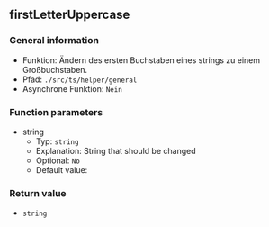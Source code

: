 ## firstLetterUppercase

### General information

- Funktion: Ändern des ersten Buchstaben eines strings zu einem Großbuchstaben.
- Pfad: `./src/ts/helper/general`
- Asynchrone Funktion: `Nein`

### Function parameters

- string
  - Typ: `string`
  - Explanation: String that should be changed
  - Optional: `No`
  - Default value:

### Return value

- `string`

